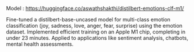 
Model :  https://huggingface.co/aswathshakthi/distilbert-emotions-clf-m1/

  Fine-tuned a distilbert-base-uncased model for multi-class emotion classification (joy, sadness, love, anger, fear, surprise) using the emotion dataset. Implemented efficient training on an Apple M1 chip, completing in under 23 minutes. Applied to applications like sentiment analysis, chatbots, mental health assessments.
